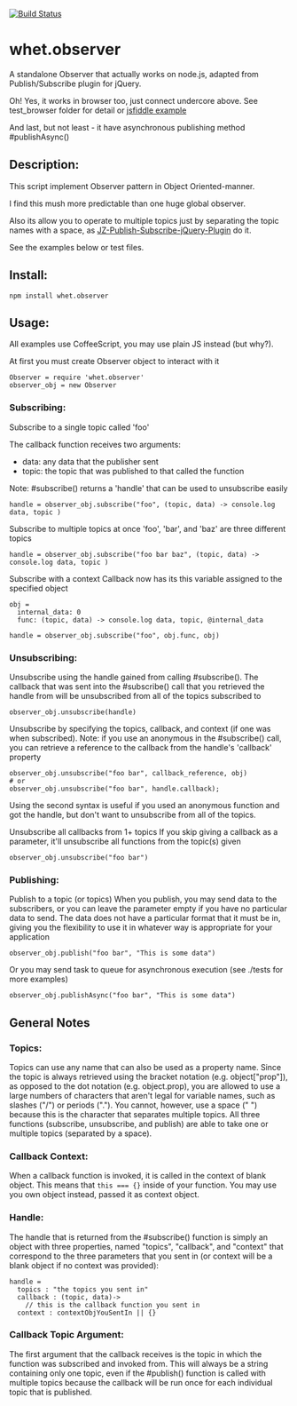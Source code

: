 [![Build Status](https://secure.travis-ci.org/Meettya/whet.observer.png)](http://travis-ci.org/Meettya/whet.observer)

# whet.observer

A standalone Observer that actually works on node.js, adapted from Publish/Subscribe plugin for jQuery.

Oh! Yes, it works in browser too, just connect undercore above. See test_browser folder for detail or [jsfiddle example](http://jsfiddle.net/Meettya/r5XkG/embedded/result/)

And last, but not least - it have asynchronous publishing method #publishAsync()

## Description:

This script implement Observer pattern in Object Oriented-manner.

I find this mush more predictable than one huge global observer.

Also its allow you to operate to multiple topics just by separating the topic names with a space, as [JZ-Publish-Subscribe-jQuery-Plugin](https://github.com/joezimjs/JZ-Publish-Subscribe-jQuery-Plugin) do it.

See the examples below or test files.

## Install:

    npm install whet.observer

## Usage:

All examples use CoffeeScript, you may use plain JS instead (but why?).


At first you must create Observer object to interact with it
    
    Observer = require 'whet.observer'
    observer_obj = new Observer
    
### Subscribing:

Subscribe to a single topic called 'foo'

The callback function receives two arguments:

- data: any data that the publisher sent
- topic: the topic that was published to that called the function
  
Note: #subscribe() returns a 'handle' that can be used to unsubscribe easily
    
    handle = observer_obj.subscribe("foo", (topic, data) -> console.log data, topic )

Subscribe to multiple topics at once
'foo', 'bar', and 'baz' are three different topics
    
    handle = observer_obj.subscribe("foo bar baz", (topic, data) -> console.log data, topic )

Subscribe with a context
Callback now has its this variable assigned to the specified object
    
    obj = 
      internal_data: 0
      func: (topic, data) -> console.log data, topic, @internal_data

    handle = observer_obj.subscribe("foo", obj.func, obj)


### Unsubscribing:

Unsubscribe using the handle gained from calling #subscribe().
The callback that was sent into the #subscribe() call that you retrieved the
handle from will be unsubscribed from all of the topics subscribed to
    
    observer_obj.unsubscribe(handle)

Unsubscribe by specifying the topics, callback, and context (if one was
when subscribed).
Note: if you use an anonymous in the #subscribe() call, you can retrieve a
reference to the callback from the handle's 'callback' property

    observer_obj.unsubscribe("foo bar", callback_reference, obj)
    # or
    observer_obj.unsubscribe("foo bar", handle.callback);

Using the second syntax is useful if you used an anonymous function and got
the handle, but don't want to unsubscribe from all of the topics.

Unsubscribe all callbacks from 1+ topics
If you skip giving a callback as a parameter, it'll unsubscribe all functions
from the topic(s) given
    
    observer_obj.unsubscribe("foo bar")


### Publishing:

Publish to a topic (or topics)
When you publish, you may send data to the subscribers, or you can leave the
parameter empty if you have no particular data to send. The data does not have
a particular format that it must be in, giving you the flexibility to use it
in whatever way is appropriate for your application
    
    observer_obj.publish("foo bar", "This is some data")

Or you may send task to queue for asynchronous execution (see ./tests for more examples)

    observer_obj.publishAsync("foo bar", "This is some data") 

## General Notes

### Topics:

Topics can use any name that can also be used as a property name. Since the
topic is always retrieved using the bracket notation (e.g. object["prop"]), as
opposed to the dot notation (e.g. object.prop), you are allowed to use a large
numbers of characters that aren't legal for variable names, such as slashes ("/")
or periods ("."). You cannot, however, use a space (" ") because this is the 
character that separates multiple topics.
All three functions (subscribe, unsubscribe, and publish) are able to take one
or multiple topics (separated by a space).

### Callback Context:
When a callback function is invoked, it is called in the context of blank object.
This means that `` this === {} `` inside of your function.
You may use you own object instead, passed it as context object.

### Handle:
The handle that is returned from the #subscribe() function is simply an object
with three properties, named "topics", "callback", and "context" that correspond
to the three parameters that you sent in (or context will be a blank object if
no context was provided):

    handle =
      topics : "the topics you sent in"
      callback : (topic, data)-> 
        // this is the callback function you sent in
      context : contextObjYouSentIn || {}

### Callback Topic Argument:
The first argument that the callback receives is the topic in which the
function was subscribed and invoked from. This will always be a string
containing only one topic, even if the #publish() function is called with
multiple topics because the callback will be run once for each individual
topic that is published.

